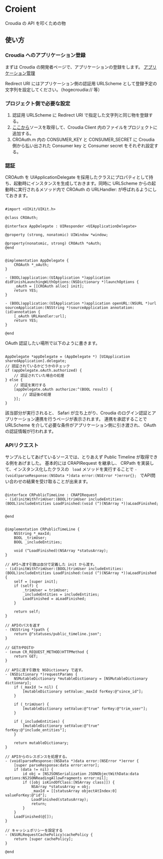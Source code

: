 Croient
=======

Croudia の API を叩くための物


## 使い方

### Croudia へのアプリケーション登録

まずは Croudia の開発者ページで、アプリケーションの登録をします。
[アプリケーション管理](https://developer.croudia.com/apps)

Redirect URI にはアプリケーション側の認証用 URLScheme として登録予定の文字列を設定してください。（hogecroudia:// 等）


### プロジェクト側で必要な設定

1. 認証用 URLScheme に Redirect URI で指定した文字列と同じ物を登録する。
2. [ここから](https://github.com/happy-ryo/Croient)ソースを取得して、Croudia Client 内のファイルをプロジェクトに追加する。
3. CROAuth.m 内の CONSUMER_KEY と CONSUMER_SECRET に Croudia 側から払い出された Consumer key と Consumer secret をそれぞれ設定する。

### 認証

CROAuth を UIApplicationDelegate を採用したクラスにプロパティとして持ち、起動時にインスタンスを生成しておきます。同時に URLScheme からの起動時に実行されるメソッド内で CROAuth の URLHandler: が呼ばれるようにしておきます。

```

#import <UIKit/UIKit.h>

@class CROAuth;

@interface AppDelegate : UIResponder <UIApplicationDelegate>

@property (strong, nonatomic) UIWindow *window;

@property(nonatomic, strong) CROAuth *oAuth;
@end


@implementation AppDelegate {
    CROAuth *_oAuth;
}

- (BOOL)application:(UIApplication *)application didFinishLaunchingWithOptions:(NSDictionary *)launchOptions {
    _oAuth = [[CROAuth alloc] init];
    return YES;
}

- (BOOL)application:(UIApplication *)application openURL:(NSURL *)url sourceApplication:(NSString *)sourceApplication annotation:(id)annotation {
    [_oAuth URLHandler:url];
    return YES;
}

@end

```

OAuth 認証したい場所で以下のように書きます。

```

AppDelegate *appDelegate = (AppDelegate *) [UIApplication sharedApplication].delegate;
// 認証されているかどうかのチェック
if (appDelegate.oAuth.authorized) {
    // 認証されていた場合の処理
} else {
    // 認証を実行する
    [appDelegate.oAuth authorize:^(BOOL result) {
        // 認証後の処理
    }];
}

```

該当部分が実行されると、 Safari が立ち上がり、Croudia のログイン認証とアプリケーション連携を行うページが表示されます。 連携を承認することで URLScheme を介して必要な条件がアプリケーション側に引き渡され、 OAuth の認証情報が行われます。

### APIリクエスト

サンプルとしてあげているソースでは、とりあえず Public Timeline が取得できる例をあげました。
基本的には CRAPIRequest を継承し、 CRPath を実装して、インスタンス化したクラスの ``` load``` メソッドを実行することで ``` -(void)parseResponse:(NSData *)data error:(NSError *)error{};  ``` でAPI問い合わせの結果を受け取ることが出来ます。

```

@interface CRPublicTimeLine : CRAPIRequest
- (id)initWithTrimUser:(BOOL)trimUser includeEntities:(BOOL)includeEntities LoadFinished:(void (^)(NSArray *))aLoadFinished;


@end


@implementation CRPublicTimeLine {
    NSString *_maxId;
    BOOL _trimUser;
    BOOL _includeEntities;

    void (^LoadFinished)(NSArray *statusArray);
}

// APIへ渡す引数は自分で定義した init から渡す。
- (id)initWithTrimUser:(BOOL)trimUser includeEntities:(BOOL)includeEntities LoadFinished:(void (^)(NSArray *))aLoadFinished {
    self = [super init];
    if (self) {
        _trimUser = trimUser;
        _includeEntities = includeEntities;
        LoadFinished = aLoadFinished;
    }

    return self;
}

// APIのパスを返す
- (NSString *)path {
    return @"statuses/public_timeline.json";
}

// GETかPOSTか
- (enum CR_REQUEST_METHOD)HTTPMethod {
    return GET;
}

// APIに渡す引数を NSDictionary で返す。
- (NSDictionary *)requestParams {
    NSMutableDictionary *mutableDictionary = [NSMutableDictionary dictionary];
    if (_maxId != nil) {
        [mutableDictionary setValue:_maxId forKey:@"since_id"];
    }

    if (_trimUser) {
        [mutableDictionary setValue:@"true" forKey:@"trim_user"];
    }

    if (_includeEntities) {
        [mutableDictionary setValue:@"true" forKey:@"include_entities"];
    }

    return mutableDictionary;
}

// APIからのレスポンスを処理する。
- (void)parseResponse:(NSData *)data error:(NSError *)error {
    [super parseResponse:data error:error];
    if (data != nil) {
        id obj = [NSJSONSerialization JSONObjectWithData:data options:NSJSONReadingAllowFragments error:nil];
        if ([obj isKindOfClass:[NSArray class]]) {
            NSArray *statusArray = obj;
            _maxId = [[statusArray objectAtIndex:0] valueForKey:@"id"];
            LoadFinished(statusArray);
            return;
        }
    }
    LoadFinished(@[]);
}

// キャッシュポリシーを設定する
- (NSURLRequestCachePolicy)cachePolicy {
    return [super cachePolicy];
}

@end

```
